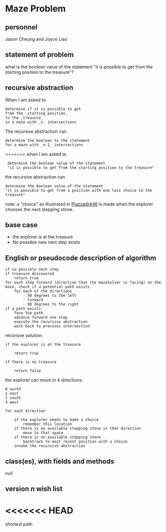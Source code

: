 # Maze Problem

## personnel 
Jason Cheung and Joyce Liao

## statement of problem
what is the boolean value of the statement "it is possible to get from the starting position to the treasure"?

## recursive abstraction

When I am asked to 

	determine if it is possible to get 
	from the _starting position_ 
	to the _treasure_
	in a maze with _n_ intersections

The recursive abstraction can

	determine the boolean to the statement 
	for a maze with _n-1_ intersections

=======
when I am asked to

     determine the boolean value of the statement
     "it is possible to get from the starting position to the treasure"
     
the recursive abstraction can

    determine the boolean value of the statement
    "it is possible to get from a position with one less choice to the treasure"

note: a "choice" as illustrated in [Piazza@446](https://piazza.com/class/j7oyiev6r7x576?cid=446) is made when the explorer chooses the next stepping stone.

## base case
- the explorer is at the treasure
- No possible new next step exists

## English or pseudocode description of algorithm

	if no possible next step
	if treasure discovered
		return true
	for each step forward (direction that the mazeSolver is facing) on the maze, check if a potential path exists 
		for each of the directions 
			- 90 degrees to the left
			- forward
			- 90 degrees to the right
	if a path exists
		face the path
		advance forward one step
		execute the recursive abstraction
		walk back to previous intersection`

recursive solution:

	if the explorer is at the treasure

		return true
	
	if there is no treasure

		return false
	

the explorer can move in 4 directions:

	0 north
	1 east
	2 south
	3 west

	for each direction
	
		if the explorer needs to make a choice
			remember this location 
		if there is an available stepping stone in that direction 
			move to that space
		if there is no available stepping stone
			backtrack to most recent position with a choice
		invoke the recursive abstraction
	

## class(es), with fields and methods
null

## version *n* wish list
<<<<<<< HEAD
=======
shortest path


